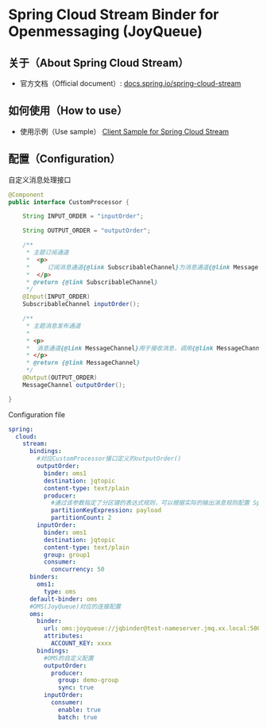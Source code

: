 # Spring Cloud Stream Binder for Openmessaging (JoyQueue)
## 关于（About Spring Cloud Stream） 
- 官方文档（Official document）: [docs.spring.io/spring-cloud-stream](https://docs.spring.io/spring-cloud-stream/docs/current/reference/html)

## 如何使用（How to use）
- 使用示例（Use sample） [Client Sample for Spring Cloud Stream](../../joyqueue-client/joyqueue-client-samples/joyqueue-client-samples-springcloud-stream)

## 配置（Configuration）
自定义消息处理接口
```java
@Component
public interface CustomProcessor {

    String INPUT_ORDER = "inputOrder";

    String OUTPUT_ORDER = "outputOrder";

    /**
     * 主题订阅通道
     *  <p>
     *     订阅消息通道{@link SubscribableChannel}为消息通道{@link MessageChannel}子类，该通道的所有消息被{@link org.springframework.messaging.MessageHandler}消息处理器所订阅
     *  </p>
     * @return {@link SubscribableChannel}
     */
    @Input(INPUT_ORDER)
    SubscribableChannel inputOrder();

    /**
     * 主题消息发布通道
     *
     * <p>
     *  消息通道{@link MessageChannel}用于接收消息，调用{@link MessageChannel#send(Message)}方法可以将消息发送至该消息通道中
     * </p>
     * @return {@link MessageChannel}
     */
    @Output(OUTPUT_ORDER)
    MessageChannel outputOrder();

}

```
Configuration file
```yaml
spring:
  cloud:
    stream:
      bindings:
        #对应CustomProcessor接口定义的outputOrder()
        outputOrder:
          binder: oms1
          destination: jqtopic
          content-type: text/plain
          producer:
            #通过该参数指定了分区键的表达式规则，可以根据实际的输出消息规则配置 SpEL 来生成合适的分区键
            partitionKeyExpression: payload
            partitionCount: 2
        inputOrder:
          binder: oms1
          destination: jqtopic
          content-type: text/plain
          group: group1
          consumer:
            concurrency: 50
      binders:
        oms1:
          type: oms
      default-binder: oms
      #OMS(JoyQueue)对应的连接配置
      oms:
        binder:
          url: oms:joyqueue://jqbinder@test-nameserver.jmq.xx.local:50088/UNKNOWN
          attributes:
            ACCOUNT_KEY: xxxx
        bindings:
          #OMS的自定义配置
          outputOrder:
            producer:
              group: demo-group
              sync: true
          inputOrder:
            consumer:
              enable: true
              batch: true
```